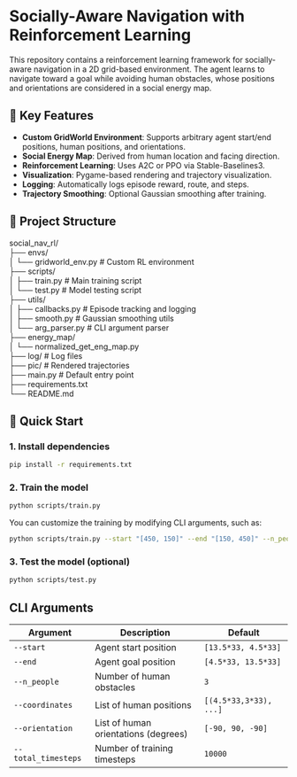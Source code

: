 # Socially-Aware Navigation with Reinforcement Learning

This repository contains a reinforcement learning framework for socially-aware navigation in a 2D grid-based environment. The agent learns to navigate toward a goal while avoiding human obstacles, whose positions and orientations are considered in a social energy map.

## 🧠 Key Features

- **Custom GridWorld Environment**: Supports arbitrary agent start/end positions, human positions, and orientations.
- **Social Energy Map**: Derived from human location and facing direction.
- **Reinforcement Learning**: Uses A2C or PPO via Stable-Baselines3.
- **Visualization**: Pygame-based rendering and trajectory visualization.
- **Logging**: Automatically logs episode reward, route, and steps.
- **Trajectory Smoothing**: Optional Gaussian smoothing after training.

## 📁 Project Structure

social_nav_rl/  
├── envs/  
│ └── gridworld_env.py # Custom RL environment  
├── scripts/  
│ ├── train.py # Main training script  
│ └── test.py # Model testing script  
├── utils/  
│ ├── callbacks.py # Episode tracking and logging  
│ ├── smooth.py # Gaussian smoothing utils  
│ └── arg_parser.py # CLI argument parser  
├── energy_map/  
│ └── normalized_get_eng_map.py  
├── log/ # Log files  
├── pic/ # Rendered trajectories  
├── main.py # Default entry point  
├── requirements.txt  
└── README.md  


## 🚀 Quick Start

### 1. Install dependencies

```bash
pip install -r requirements.txt
```


### 2. Train the model

```bash
python scripts/train.py
```

You can customize the training by modifying CLI arguments, such as:
```bash
python scripts/train.py --start "[450, 150]" --end "[150, 450]" --n_people 3
```
 
### 3. Test the model (optional)
```bash
python scripts/test.py
```
## CLI Arguments

| Argument            | Description                          | Default                |
| ------------------- | ------------------------------------ | ---------------------- |
| `--start`           | Agent start position                 | `[13.5*33, 4.5*33]`    |
| `--end`             | Agent goal position                  | `[4.5*33, 13.5*33]`    |
| `--n_people`        | Number of human obstacles            | `3`                    |
| `--coordinates`     | List of human positions              | `[(4.5*33,3*33), ...]` |
| `--orientation`     | List of human orientations (degrees) | `[-90, 90, -90]`       |
| `--total_timesteps` | Number of training timesteps         | `10000`                |

